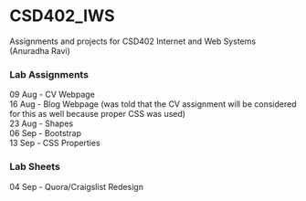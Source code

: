 # CSD402_IWS
Assignments and projects for CSD402 Internet and Web Systems (Anuradha Ravi)

### Lab Assignments
09 Aug - CV Webpage  
16 Aug - Blog Webpage (was told that the CV assignment will be considered for this as well because proper CSS was used)  
23 Aug - Shapes  
06 Sep - Bootstrap  
13 Sep - CSS Properties  

### Lab Sheets
04 Sep - Quora/Craigslist Redesign  
